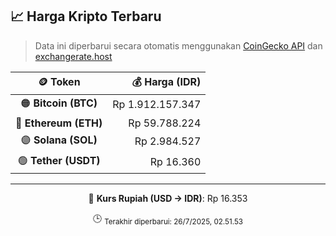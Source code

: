 

<!-- HARGA_KRIPTO -->
## 📈 Harga Kripto Terbaru

> Data ini diperbarui secara otomatis menggunakan [CoinGecko API](https://www.coingecko.com/) dan [exchangerate.host](https://exchangerate.host/)

<div align="center">

| 🪙 Token | 💰 Harga (IDR) |
|:------:|---------------:|
| 🟠 **Bitcoin (BTC)**   | Rp 1.912.157.347 |
| 🔵 **Ethereum (ETH)**  | Rp 59.788.224 |
| 🟣 **Solana (SOL)**    | Rp 2.984.527 |
| 🟢 **Tether (USDT)**   | Rp 16.360 |

---

💱 **Kurs Rupiah (USD → IDR)**: Rp 16.353

🕒 <sub>Terakhir diperbarui: 26/7/2025, 02.51.53</sub>

</div>
<!-- /HARGA_KRIPTO -->
